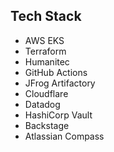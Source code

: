 ## Tech Stack
- AWS EKS
- Terraform
- Humanitec
- GitHub Actions
- JFrog Artifactory
- Cloudflare
- Datadog
- HashiCorp Vault
- Backstage
- Atlassian Compass

